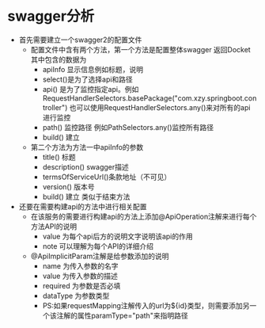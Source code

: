 swagger分析
=
* 首先需要建立一个swagger2的配置文件
  * 配置文件中含有两个方法，第一个方法是配置整体swagger 返回Docket 其中包含的数据为
    * apiInfo 显示信息例如标题，说明
    * select()是为了选择api和路径
    * api() 是为了监控指定api。例如RequestHandlerSelectors.basePackage("com.xzy.springboot.controller")  也可以使用RequestHandlerSelectors.any()来对所有的api进行监控
    * path() 监控路径 例如PathSelectors.any()监控所有路径
    * build() 建立
  * 第二个方法为方法一中apiInfo的参数
    * title() 标题
    * description() swagger描述
    * termsOfServiceUrl()条款地址（不可见）
    * version() 版本号
    * build() 建立 类似于结束方法
* 还要在需要构建api的方法中进行相关配置
  * 在该服务的需要进行构建api的方法上添加@ApiOperation注解来进行每个方法API的说明
    * value 为每个api后方的说明文字说明该api的作用
    * note 可以理解为每个API的详细介绍
  * @ApiImplicitParam注解是给参数添加的说明
    *  name 为传入参数的名字
    * value 为传入参数的描述
    * required 为参数是否必填
    * dataType 为参数类型
    * PS:如果requestMapping注解传入的url为${id}类型，则需要添加另一个该注解的属性paramType="path"来指明路径
